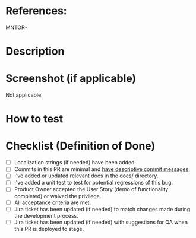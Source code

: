 <!-- The following is intended to be helpful to you. Feel free to remove anything that is not. -->

# References: 
MNTOR-


<!-- When adding a new feature: -->

# Description



# Screenshot (if applicable)

Not applicable.

# How to test



# Checklist (Definition of Done)
- [ ] Localization strings (if needed) have been added.
- [ ] Commits in this PR are minimal and [have descriptive commit messages](https://chris.beams.io/posts/git-commit/).
- [ ] I've added or updated relevant docs in the docs/ directory.
- [ ] I've added a unit test to test for potential regressions of this bug.
- [ ] Product Owner accepted the User Story (demo of functionality completed) or waived the privilege.
- [ ] All acceptance criteria are met.
- [ ] Jira ticket has been updated (if needed) to match changes made during the development process.
- [ ] Jira ticket has been updated (if needed) with suggestions for QA when this PR is deployed to stage.
